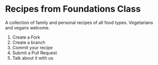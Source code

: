 # Recipes from Foundations Class

A collection of family and personal recipes of all food types. Vegetarians and vegans welcome.

1. Create a Fork
2. Create a branch
3. Commit your recipe
4. Submit a Pull Request
5. Talk about it with us
